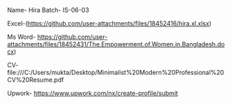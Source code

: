 Name- Hira 
Batch- IS-06-03


Excel-(https://github.com/user-attachments/files/18452416/hira.xl.xlsx)


Ms Word- https://github.com/user-attachments/files/18452431/The.Empowerment.of.Women.in.Bangladesh.docx)


CV- file:///C:/Users/mukta/Desktop/Minimalist%20Modern%20Professional%20CV%20Resume.pdf

Upwork- https://www.upwork.com/nx/create-profile/submit
